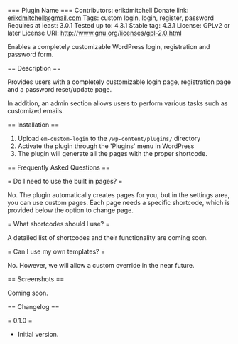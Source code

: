 === Plugin Name ===
Contributors: erikdmitchell
Donate link: erikdmitchell@gmail.com
Tags: custom login, login, register, password
Requires at least: 3.0.1
Tested up to: 4.3.1
Stable tag: 4.3.1
License: GPLv2 or later
License URI: http://www.gnu.org/licenses/gpl-2.0.html

Enables a completely customizable WordPress login, registration and password form.

== Description ==

Provides users with a completely customizable login page, registration page and a password reset/update page. 

In addition, an admin section allows users to perform various tasks such as customized emails.

== Installation ==

1. Upload `em-custom-login` to the `/wp-content/plugins/` directory
2. Activate the plugin through the 'Plugins' menu in WordPress
3. The plugin will generate all the pages with the proper shortcode.

== Frequently Asked Questions ==

= Do I need to use the built in pages?  =

No. The plugin automatically creates pages for you, but in the settings area, you can use custom pages. 
Each page needs a specific shortcode, which is provided below the option to change page.

= What shortcodes should I use? =

A detailed list of shortcodes and their functionality are coming soon.

= Can I use my own templates? =

No. However, we will allow a custom override in the near future.

== Screenshots ==

Coming soon.

== Changelog ==

= 0.1.0 =
* Initial version.